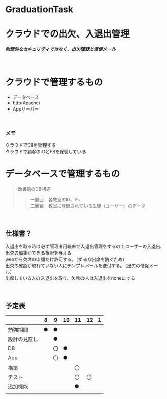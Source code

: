 # GraduationTask

# クラウドでの出欠、入退出管理
***物理的なセキュリティではなく、出欠確認と催促メール***
<br />  
<br /> 

# クラウドで管理するもの
* データベース  
* http(Apache)  
* Appサーバー  
<br /> 
 
### メモ
クラウドでDBを管理する  
クラウドで顧客のIDとPSを保管している

# データベースで管理するもの
> 改善前のDB構造
>> 一層目　各教室のID、Ps  
>> 二層目　教室に登録されている生徒（ユーザー）のデータ

<br />

## 仕様書？  
入退出を取る時は必ず管理者用端末で入退出管理をするのでユーザーの入退出、出欠の編集ができる権限を与える  
webから欠席の申請だけ許可する。（ずるな出席を防ぐため）  
出欠の確認が取れていない人にテンプレメールを送付する。（出欠の催促メール）  
出席している人の入退出を取り、欠席の人は入退出をnoneにする  

<br />

## 予定表

| | 8 | 9 | 10 | 11 | 12 | 1 |
| ---- | ---- | ---- | ---- | ---- | ---- | ---- |
| 勉強期間 | ● | ● |  |  |  |  |
| 設計の見直し |  | ● |  |  |  |  |
| DB |  | 〇 | ● |  |  |  |
| App |  | 〇 | ● |  |  |  |
| 構築 |  |  |  | 〇 |  |  |
| テスト |  |  |  | 〇 | 〇 |  |
| 追加機能 |  |  |  | ● |  |  |
|  |  |  |  |  |  |  |





<br />
